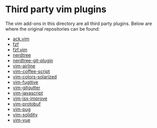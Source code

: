 # Third party vim plugins

The vim add-ons in this directory are all third party plugins.
Below are where the original repositories can be found:

* [ack.vim](https://github.com/mileszs/ack.vim)
* [fzf](https://github.com/junegunn/fzf)
* [fzf.vim](https://github.com/junegunn/fzf.vim)
* [nerdtree](https://github.com/scrooloose/nerdtree)
* [nerdtree-git-plugin](https://github.com/Xuyuanp/nerdtree-git-plugin)
* [vim-airline](https://github.com/vim-airline/vim-airline)
* [vim-coffee-script](https://github.com/kchmck/vim-coffee-script)
* [vim-colors-solarized](https://github.com/altercation/vim-colors-solarized)
* [vim-fugitive](https://github.com/tpope/vim-fugitive)
* [vim-gitgutter](https://github.com/airblade/vim-gitgutter)
* [vim-javascript](https://github.com/pangloss/vim-javascript)
* [vim-jsx-improve](https://github.com/neoclide/vim-jsx-improve)
* [vim-protobuf](https://github.com/uarun/vim-protobuf)
* [vim-pug](https://github.com/digitaltoad/vim-pug)
* [vim-solidity](https://github.com/tomlion/vim-solidity)
* [vim-vue](https://github.com/posva/vim-vue)
